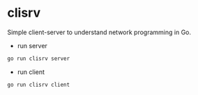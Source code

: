 # clisrv

Simple client-server to understand network programming in Go.

- run server

```sh
go run clisrv server
```

- run client

```sh
go run clisrv client
```
